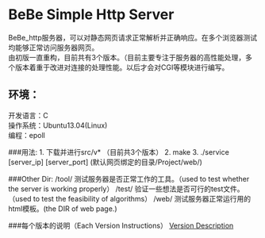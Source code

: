 BeBe Simple Http Server
=================
BeBe_http服务器，可以对静态网页请求正常解析并正确响应。在多个浏览器测试均能够正常访问服务器网页。<br />
由初版一直重构，目前共有3个版本。（目前主要专注于服务器的高性能处理，多个版本着重于改进对连接的处理性能。以后才会对CGI等模块进行编写。<br />

环境：
-------------------
开发语言：C <br />
操作系统：Ubuntu13.04(Linux)<br />
编程：epoll<br />

###用法:
    1. 下载并进行src/v* （目前共3个版本）
    2. make
    3. ./service [server_ip] [server_port] (默认网页绑定的目录/Project/web/)





###Other Dir:
    /tool/   测试服务器是否正常工作的工具。（used to test whether the server is working properly）
    /test/   验证一些想法是否可行的test文件。（used to test the feasibility of algorithms）
    /web/    测试服务器正常运行用的html模板。(the DIR of web page.)
    
###每个版本的说明（Each Version Instructions）
[Version Description](https://github.com/yestab123/simple_http_server/blob/master/src/README.md) 
